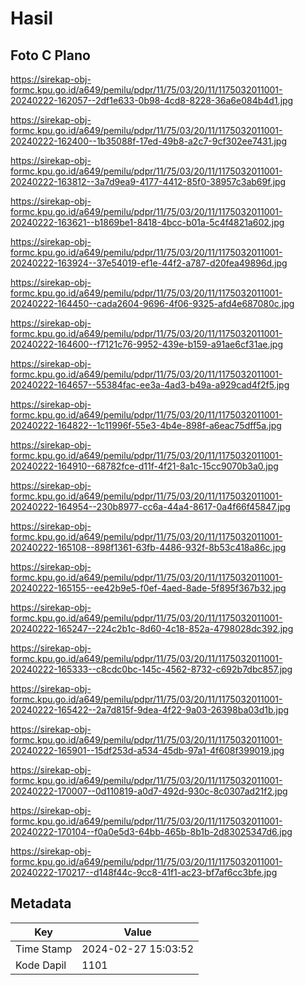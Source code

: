# Hasil

## Foto C Plano

https://sirekap-obj-formc.kpu.go.id/a649/pemilu/pdpr/11/75/03/20/11/1175032011001-20240222-162057--2df1e633-0b98-4cd8-8228-36a6e084b4d1.jpg

https://sirekap-obj-formc.kpu.go.id/a649/pemilu/pdpr/11/75/03/20/11/1175032011001-20240222-162400--1b35088f-17ed-49b8-a2c7-9cf302ee7431.jpg

https://sirekap-obj-formc.kpu.go.id/a649/pemilu/pdpr/11/75/03/20/11/1175032011001-20240222-163812--3a7d9ea9-4177-4412-85f0-38957c3ab69f.jpg

https://sirekap-obj-formc.kpu.go.id/a649/pemilu/pdpr/11/75/03/20/11/1175032011001-20240222-163621--b1869be1-8418-4bcc-b01a-5c4f4821a602.jpg

https://sirekap-obj-formc.kpu.go.id/a649/pemilu/pdpr/11/75/03/20/11/1175032011001-20240222-163924--37e54019-ef1e-44f2-a787-d20fea49896d.jpg

https://sirekap-obj-formc.kpu.go.id/a649/pemilu/pdpr/11/75/03/20/11/1175032011001-20240222-164450--cada2604-9696-4f06-9325-afd4e687080c.jpg

https://sirekap-obj-formc.kpu.go.id/a649/pemilu/pdpr/11/75/03/20/11/1175032011001-20240222-164600--f7121c76-9952-439e-b159-a91ae6cf31ae.jpg

https://sirekap-obj-formc.kpu.go.id/a649/pemilu/pdpr/11/75/03/20/11/1175032011001-20240222-164657--55384fac-ee3a-4ad3-b49a-a929cad4f2f5.jpg

https://sirekap-obj-formc.kpu.go.id/a649/pemilu/pdpr/11/75/03/20/11/1175032011001-20240222-164822--1c11996f-55e3-4b4e-898f-a6eac75dff5a.jpg

https://sirekap-obj-formc.kpu.go.id/a649/pemilu/pdpr/11/75/03/20/11/1175032011001-20240222-164910--68782fce-d11f-4f21-8a1c-15cc9070b3a0.jpg

https://sirekap-obj-formc.kpu.go.id/a649/pemilu/pdpr/11/75/03/20/11/1175032011001-20240222-164954--230b8977-cc6a-44a4-8617-0a4f66f45847.jpg

https://sirekap-obj-formc.kpu.go.id/a649/pemilu/pdpr/11/75/03/20/11/1175032011001-20240222-165108--898f1361-63fb-4486-932f-8b53c418a86c.jpg

https://sirekap-obj-formc.kpu.go.id/a649/pemilu/pdpr/11/75/03/20/11/1175032011001-20240222-165155--ee42b9e5-f0ef-4aed-8ade-5f895f367b32.jpg

https://sirekap-obj-formc.kpu.go.id/a649/pemilu/pdpr/11/75/03/20/11/1175032011001-20240222-165247--224c2b1c-8d60-4c18-852a-4798028dc392.jpg

https://sirekap-obj-formc.kpu.go.id/a649/pemilu/pdpr/11/75/03/20/11/1175032011001-20240222-165333--c8cdc0bc-145c-4562-8732-c692b7dbc857.jpg

https://sirekap-obj-formc.kpu.go.id/a649/pemilu/pdpr/11/75/03/20/11/1175032011001-20240222-165422--2a7d815f-9dea-4f22-9a03-26398ba03d1b.jpg

https://sirekap-obj-formc.kpu.go.id/a649/pemilu/pdpr/11/75/03/20/11/1175032011001-20240222-165901--15df253d-a534-45db-97a1-4f608f399019.jpg

https://sirekap-obj-formc.kpu.go.id/a649/pemilu/pdpr/11/75/03/20/11/1175032011001-20240222-170007--0d110819-a0d7-492d-930c-8c0307ad21f2.jpg

https://sirekap-obj-formc.kpu.go.id/a649/pemilu/pdpr/11/75/03/20/11/1175032011001-20240222-170104--f0a0e5d3-64bb-465b-8b1b-2d83025347d6.jpg

https://sirekap-obj-formc.kpu.go.id/a649/pemilu/pdpr/11/75/03/20/11/1175032011001-20240222-170217--d148f44c-9cc8-41f1-ac23-bf7af6cc3bfe.jpg


## Metadata

| Key        | Value               |
| ---------- | ------------------- |
| Time Stamp | 2024-02-27 15:03:52 |
| Kode Dapil | 1101                |



